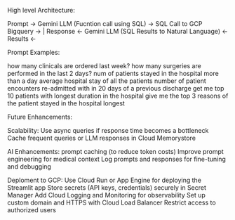 High level Architecture:

Prompt -> Gemini LLM (Fucntion call using SQL) -> SQL Call to GCP Bigquery -> 
                                                                            |
Response <-     Gemini LLM (SQL Results to Natural Language)    <- Results <-


Prompt Examples:

how many clinicals are ordered last week?
how many surgeries are performed in the last 2 days?
num of patients stayed in the hospital more than a day
average hospital stay of all the patients
number of patient encounters re-admitted with in 20 days of a previous discharge
get me top 10 patients with longest duration in the hospital
give me the top 3 reasons of the patient stayed in the hospital longest

Future Enhancements:

Scalability:
Use async queries if response time becomes a bottleneck
Cache frequent queries or LLM responses in Cloud Memorystore

AI Enhancements:
prompt caching (to reduce token costs)
Improve prompt engineering for medical context
Log prompts and responses for fine-tuning and debugging

Deploment to GCP:
Use Cloud Run or App Engine for deploying the Streamlit app
Store secrets (API keys, credentials) securely in Secret Manager
Add Cloud Logging and Monitoring for observability
Set up custom domain and HTTPS with Cloud Load Balancer
Restrict access to authorized users